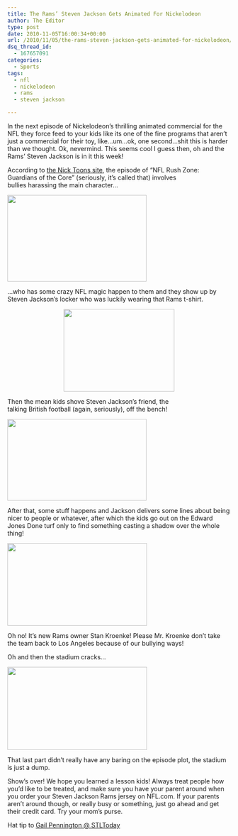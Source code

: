 ```yaml
---
title: The Rams’ Steven Jackson Gets Animated For Nickelodeon
author: The Editor
type: post
date: 2010-11-05T16:00:34+00:00
url: /2010/11/05/the-rams-steven-jackson-gets-animated-for-nickelodeon/
dsq_thread_id:
  - 167657091
categories:
  - Sports
tags:
  - nfl
  - nickelodeon
  - rams
  - steven jackson

---
```

In the next episode of Nickelodeon&#8217;s thrilling animated commercial for the NFL they force feed to your kids like its one of the fine programs that aren&#8217;t just a commercial for their toy, like&#8230;um&#8230;ok, one second&#8230;shit this is harder than we thought. Ok, nevermind. This seems cool I guess then, oh and the Rams&#8217; Steven Jackson is in it this week!

According to <a href="http://nicktoons.nick.com/videos/nfl-rush-zone-guardians-of-the-core-videos" target="_blank">the Nick Toons site</a>, the episode of &#8220;NFL Rush Zone: Guardians of the Core&#8221; (seriously, it&#8217;s called that) involves bullies harassing the main character&#8230;

[<img class="aligncenter size-full wp-image-7759" title="nfl_cartoon_2" src="http://media.punchingkitty.com/wordpress/2010/11/nfl_cartoon_2.jpg" alt="" width="314" height="195" />][1]

&#8230;who has some crazy NFL magic happen to them and they show up by Steven Jackson&#8217;s locker who was luckily wearing that Rams t-shirt.

<p style="text-align: center;">
  <img class="size-full wp-image-7755 aligncenter" title="steven_jackson_animated" src="http://media.punchingkitty.com/wordpress/2010/11/steven_jackson_animated.jpg?filter=resize&w=250" alt="" width="250" height="186" />
</p>

<p style="text-align: left;">
  Then the mean kids shove Steven Jackson&#8217;s friend, the talking British football (again, seriously), off the bench!
</p>

<p style="text-align: left;">
  <a href="http://media.punchingkitty.com/wordpress/2010/11/nfl_cartoon_3.jpg"><img class="aligncenter size-full wp-image-7758" title="nfl_cartoon_3" src="http://media.punchingkitty.com/wordpress/2010/11/nfl_cartoon_3.jpg" alt="" width="314" height="184" /></a>
</p>

<p style="text-align: left;">
  After that, some stuff happens and Jackson delivers some lines about being nicer to people or whatever, after which the kids go out on the Edward Jones Done turf only to find something casting a shadow over the whole thing!
</p>

<p style="text-align: left;">
  <a href="http://media.punchingkitty.com/wordpress/2010/11/nfl_cartoon_4.jpg"><img class="aligncenter size-full wp-image-7757" title="nfl_cartoon_4" src="http://media.punchingkitty.com/wordpress/2010/11/nfl_cartoon_4.jpg" alt="" width="315" height="186" /></a>
</p>

<p style="text-align: left;">
  Oh no! It&#8217;s new Rams owner Stan Kroenke! Please Mr. Kroenke don&#8217;t take the team back to Los Angeles because of our bullying ways!
</p>

<p style="text-align: left;">
  Oh and then the stadium cracks&#8230;
</p>

<p style="text-align: left;">
  <a href="http://media.punchingkitty.com/wordpress/2010/11/nfl_cartoon_5.jpg"><img class="aligncenter size-full wp-image-7756" title="nfl_cartoon_5" src="http://media.punchingkitty.com/wordpress/2010/11/nfl_cartoon_5.jpg" alt="" width="315" height="187" /></a>
</p>

<p style="text-align: left;">
  That last part didn&#8217;t really have any baring on the episode plot, the stadium is just a dump.
</p>

<p style="text-align: left;">
  Show&#8217;s over! We hope you learned a lesson kids! Always treat people how you&#8217;d like to be treated, and make sure you have your parent around when you order your Steven Jackson Rams jersey on NFL.com. If your parents aren&#8217;t around though, or really busy or something, just go ahead and get their credit card. Try your mom&#8217;s purse.
</p>

<p style="text-align: left;">
  Hat tip to <a href="http://www.stltoday.com/entertainment/television/gail-pennington/article_806b6e3e-e866-11df-9aff-00127992bc8b.html" target="_blank">Gail Pennington @ STLToday</a>
</p>

 [1]: http://media.punchingkitty.com/wordpress/2010/11/nfl_cartoon_2.jpg